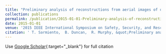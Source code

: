 ```yaml
---
title: "Preliminary analysis of reconstructions from aerial images of disaster props"
collection: publications
permalink: /publication/2015-01-01-Preliminary-analysis-of-reconstructions-from-aerial-images-of-disaster-props
date: 2015-01-01
venue: '2015 IEEE International Symposium on Safety, Security, and Rescue Robotics (SSRR)'
citation: ' T. Sarmiento,  B. Duncan,  R. Murphy, &quot;Preliminary analysis of reconstructions from aerial images of disaster props.&quot; 2015 IEEE International Symposium on Safety, Security, and Rescue Robotics (SSRR), 2015.'
---
```

Use [Google Scholar](https://scholar.google.com/scholar?q=Preliminary+analysis+of+reconstructions+from+aerial+images+of+disaster+props){:target="_blank"} for full citation